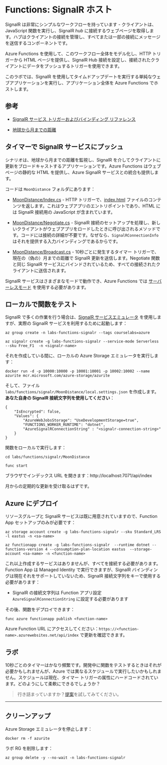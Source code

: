 # Functions: SignalR ホスト

SignalR は非常にシンプルなワークフローを持っています - クライアントは、JavaScript 関数を実行し、SignalR _hub_ に接続するウェブページを取得します。ハブはクライアントの接続を管理し、すべてまたは一部の接続にメッセージを送信するコンポーネントです。

Azure Functions を使用して、このワークフロー全体をモデル化し、HTTP トリガーから HTML ページを提供し、SignalR Hub 接続を設定し、接続されたクライアントにデータをプッシュするトリガーを使用できます。

このラボでは、SignalR を使用してタイムドアップデートを実行する単純なウェブアプリケーションを実行し、アプリケーション全体を Azure Functions でホストします。

## 参考

- [SignalR サービス トリガーおよびバインディング リファレンス](https://learn.microsoft.com/en-us/azure/azure-functions/functions-bindings-signalr-service?tabs=in-process&pivots=programming-language-csharp)

- [地球から月までの距離](https://spaceplace.nasa.gov/moon-distance/en/)

## タイマーで SignalR サービスにプッシュ

シナリオは、地球から月までの距離を監視し、SignalR を介してクライアントに更新をブロードキャストするアプリケーションです。Azure Functions はウェブページの静的な HTML を提供し、Azure SignalR サービスとの統合も提供します。

コードは `MoonDistance` フォルダにあります：

- [MoonDistance/Index.cs](/labs/functions/signalr/MoonDistance/Index.cs) - HTTP トリガーで、[index.html](/labs/functions/signalr/MoonDistance/content/index.html) ファイルのコンテンツを返します。これはウェブアプリのエントリポイントであり、HTML には SignalR 接続用の JavaScript が含まれています。

- [MoonDistance/Negotiate.cs](/labs/functions/signalr/MoonDistance/Negotiate.cs) - SignalR 接続のセットアップを処理し、新しいクライアントがウェブアプリをロードしたときに呼び出されるメソッドです。コードには接続の詳細が不要です。なぜなら、`SignalRConnectionInfo` はそれを提供する入力バインディングであるからです。

- [MoonDistance/Broadcast.cs](/labs/functions/signalr/MoonDistance/Broadcast.cs) - 10秒ごとに発生するタイマー トリガーで、現在の（偽の）月までの距離で SignalR 更新を送信します。Negotiate 関数と同じ SignalR サービスにバインドされているため、すべての接続されたクライアントに送信されます。

SignalR サービスはさまざまなモードで動作でき、Azure Functions では [サーバーレスモード](https://learn.microsoft.com/en-us/azure/azure-signalr/concept-service-mode#serverless-mode) を使用する必要があります。

## ローカルで関数をテスト

SignalR で多くの作業を行う場合は、[SignalR サービスエミュレータ](https://github.com/Azure/azure-signalr/blob/dev/docs/emulator.md) を使用しますが、実際の SignalR サービスを利用するために起動します：


```
az group create -n labs-functions-signalr --tags courselabs=azure 

az signalr create -g labs-functions-signalr --service-mode Serverless --sku Free_F1  -n <signalr-name>
```


それを作成している間に、ローカルの Azure Storage エミュレータを実行します：


```
docker run -d -p 10000:10000 -p 10001:10001 -p 10002:10002 --name azurite mcr.microsoft.com/azure-storage/azurite
```


そして、ファイル `labs/functions/signalr/MoonDistance/local.settings.json` を作成します。**あなた自身の SignalR 接続文字列を使用してください**：


```
{
    "IsEncrypted": false,
    "Values": {
        "AzureWebJobsStorage": "UseDevelopmentStorage=true",
        "FUNCTIONS_WORKER_RUNTIME": "dotnet",
        "AzureSignalRConnectionString" : "<signalr-connection-string>"
    }
}
```


関数をローカルで実行します：


```
cd labs/functions/signalr/MoonDistance

func start
```


ブラウザでインデックス URL を開きます：http://localhost:7071/api/index

月からの定期的な更新を受け取るはずです。

## Azure にデプロイ

リソースグループと SignalR サービスは既に用意されていますので、Function App セットアップのみが必要です：


```
az storage account create -g labs-functions-signalr --sku Standard_LRS -l eastus -n <sa-name>

az functionapp create -g labs-functions-signalr  --runtime dotnet --functions-version 4 --consumption-plan-location eastus  --storage-account <sa-name> -n <function-name> 
```


これ以上作成するサービスはありませんが、すべてを接続する必要があります。Function App は Managed Identity で実行できますが、SignalR バインディングは現在それをサポートしていないため、SignalR 接続文字列をキーで使用する必要があります：

- SignalR の接続文字列は Function アプリ設定 `AzureSignalRConnectionString` に設定する必要があります

その後、関数をデプロイできます：



```
func azure functionapp publish <function-name>
```


Azure Function URL にアクセスしてください：`https://<function-name>.azurewebsites.net/api/index` で更新を確認できます。

## ラボ

10秒ごとのタイマーはかなり頻繁です。開発中に関数をテストするときはそれが必要かもしれませんが、Azure では異なるスケジュールで実行したいかもしれません。スケジュールは現在、タイマー トリガーの属性にハードコードされています。どのようにして柔軟にできるでしょうか？

> 行き詰まっていますか？[提案](suggestions_jp.md)を試してみてください。

___

## クリーンアップ

Azure Storage エミュレータを停止します：



```
docker rm -f azurite
```


ラボ RG を削除します：


```
az group delete -y --no-wait -n labs-functions-signalr
```
